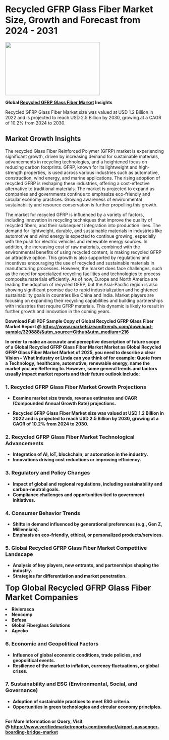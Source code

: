 <H1>Recycled GFRP Glass Fiber Market Size, Growth and Forecast from 2024 - 2031</H1><img class="aligncenter size-medium wp-image-584254" src="https://thirdeyenews.in/wp-content/uploads/2024/09/Global-Market-Research-300x168.jpeg" alt="" width="300" height="168" /><p><strong>Global&nbsp;<a href="https://www.marketsizeandtrends.com/download-sample/329888/&amp;utm_source=Github&utm_medium=216">Recycled GFRP Glass Fiber Market</a> Insights</strong></p><p>Recycled GFRP Glass Fiber Market size was valued at USD 1.2 Billion in 2022 and is projected to reach USD 2.5 Billion by 2030, growing at a CAGR of 10.2% from 2024 to 2030.</p><p><h2>Market Growth Insights</h2> <p>The recycled Glass Fiber Reinforced Polymer (GFRP) market is experiencing significant growth, driven by increasing demand for sustainable materials, advancements in recycling technologies, and a heightened focus on reducing carbon footprints. GFRP, known for its lightweight and high-strength properties, is used across various industries such as automotive, construction, wind energy, and marine applications. The rising adoption of recycled GFRP is reshaping these industries, offering a cost-effective alternative to traditional materials. The market is projected to expand as companies and governments continue to emphasize eco-friendly and circular economy practices. Growing awareness of environmental sustainability and resource conservation is further propelling this growth.</p> <p><strong></strong></p> <p>The market for recycled GFRP is influenced by a variety of factors, including innovation in recycling techniques that improve the quality of recycled fibers, and their subsequent integration into production lines. The demand for lightweight, durable, and sustainable materials in industries like automotive and wind energy is expected to continue growing, especially with the push for electric vehicles and renewable energy sources. In addition, the increasing cost of raw materials, combined with the environmental benefits of using recycled content, is making recycled GFRP an attractive option. This growth is also supported by regulations and incentives encouraging the use of recycled and sustainable materials in manufacturing processes. However, the market does face challenges, such as the need for specialized recycling facilities and technologies to process composite materials efficiently. As of now, Europe and North America are leading the adoption of recycled GFRP, but the Asia-Pacific region is also showing significant promise due to rapid industrialization and heightened sustainability goals in countries like China and India. Market players are focusing on expanding their recycling capabilities and building partnerships with industries that require GFRP materials. This dynamic is likely to result in further growth and innovation in the coming years.</p> <p><strong></p><p><span class=""><strong>Download Full PDF Sample Copy of Global Recycled GFRP Glass Fiber Market Report</strong> @ <a href="https://www.marketsizeandtrends.com/download-sample/329888/&amp;utm_source=Github&utm_medium=216" target="_blank">https://www.marketsizeandtrends.com/download-sample/329888/&amp;utm_source=Github&utm_medium=216</a></span></p><p>In order to make an accurate and perceptive description of future scope of a Global&nbsp;Recycled GFRP Glass Fiber Market Market as Global&nbsp;Recycled GFRP Glass Fiber Market Market of 2025, you need to describe a clear Vision &ndash; What Industry or Linda can you think of for example: Quote from a Technology, healthcare, automotive, renewable energy, name the market you are Reffering to. However, some general trends and factors usually impact market reports and their future outlook include:</p><h3>1.&nbsp;<strong>Recycled GFRP Glass Fiber Market Growth Projections</strong></h3><ul><li>Examine market size trends, revenue estimates and CAGR (Compounded Annual Growth Rate) projections.</li><li><p>Recycled GFRP Glass Fiber Market size was valued at USD 1.2 Billion in 2022 and is projected to reach USD 2.5 Billion by 2030, growing at a CAGR of 10.2% from 2024 to 2030.</p></li></ul><h3>2.&nbsp;<strong>Recycled GFRP Glass Fiber Market Technological Advancements</strong></h3><ul><li>Integration of AI, IoT, blockchain, or automation in the industry.</li><li>Innovations driving cost reductions or improving efficiency.</li></ul><h3>3.&nbsp;<strong>Regulatory and Policy Changes</strong></h3><ul><li>Impact of global and regional regulations, including sustainability and carbon-neutral goals.</li><li>Compliance challenges and opportunities tied to government initiatives.</li></ul><h3>4.&nbsp;<strong>Consumer Behavior Trends</strong></h3><ul><li>Shifts in demand influenced by generational preferences (e.g., Gen Z, Millennials).</li><li>Emphasis on eco-friendly, ethical, or personalized products/services.</li></ul><h3>5.&nbsp;<strong>Global Recycled GFRP Glass Fiber Market Competitive Landscape</strong></h3><ul><li>Analysis of key players, new entrants, and partnerships shaping the industry.</li><li>Strategies for differentiation and market penetration.</li></ul><p data-pm-slice="1 1 []"><span style="color: inherit; font-family: inherit; font-size: 25px;">Top Global Recycled GFRP Glass Fiber Market Companies</span></p><div class="" data-test-id=""><p><li>Rivierasca</li><li> Neocomp</li><li> Befesa</li><li> Global Fiberglass Solutions</li><li> Agecko</li></p></div><h3>6.&nbsp;<strong>Economic and Geopolitical Factors</strong></h3><ul><li>Influence of global economic conditions, trade policies, and geopolitical events.</li><li>Resilience of the market to inflation, currency fluctuations, or global crises.</li></ul><h3>7.&nbsp;<strong>Sustainability and ESG (Environmental, Social, and Governance)</strong></h3><ul><li>Adoption of sustainable practices to meet ESG criteria.</li><li>Opportunities in green technologies and circular economy principles.</li></ul><h2><strong style="font-size: 14px;">For More Information or Query, Visit @&nbsp;</strong><a style="background-color: #ffffff; font-size: 14px;" href="https://www.marketsizeandtrends.com/report/recycled-gfrp-glass-fiber-market/" target="_blank">https://www.verifiedmarketreports.com/product/airport-passenger-boarding-bridge-market</a></h2>
